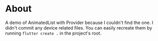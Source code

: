 # About

A demo of AnimatedList with Provider because I couldn't find the one. I didn't commit any device
related files. You can easily recreate them by running `flutter create .` in the project's root.
